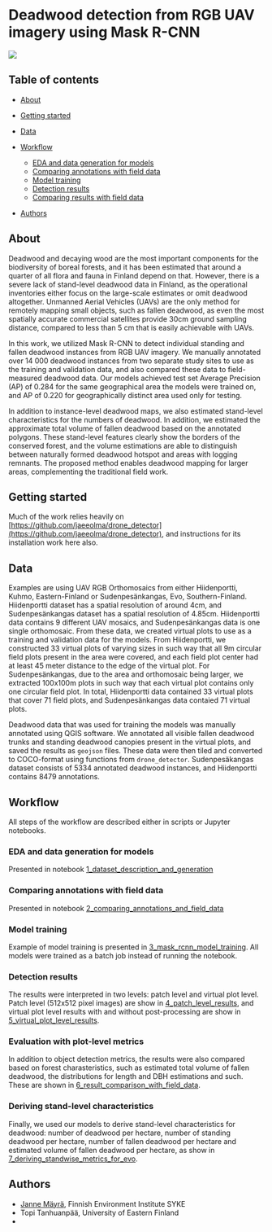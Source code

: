 # Deadwood detection from RGB UAV imagery using Mask R-CNN

<img src='repo_images/graph_abstract.png'>

## Table of contents

* [About](#about)
* [Getting started](#getting-started)
* [Data](#data)
* [Workflow](#workflow)
  * [EDA and data generation for models](#eda-and-data-generation-for-models)
  * [Comparing annotations with field data](#comparing-annotations-with-field-data)
  * [Model training](#model-training)
  * [Detection results](#detection-results)
  * [Comparing results with field data](#comparing-results-with-field-data)

* [Authors](#authors)

## About

Deadwood and decaying wood are the most important components for the biodiversity of boreal forests, and it has been estimated that around a quarter of all flora and fauna in Finland depend on that. However, there is a severe lack of stand-level deadwood data in Finland, as the operational inventories either focus on the large-scale estimates or omit deadwood altogether. Unmanned Aerial Vehicles (UAVs) are the only method for remotely mapping small objects, such as fallen deadwood, as even the most spatially accurate commercial satellites provide 30cm ground sampling distance, compared to less than 5 cm that is easily achievable with UAVs.

In this work, we utilized Mask R-CNN to detect individual standing and fallen deadwood instances from RGB UAV imagery. We manually annotated over 14 000 deadwood instances from two separate study sites to use as the training and validation data, and also compared these data to field-measured deadwood data. Our models achieved test set Average Precision (AP) of 0.284 for the same geographical area the models were trained on, and AP of 0.220 for geographically distinct area used only for testing. 

In addition to instance-level deadwood maps, we also estimated stand-level characteristics for the numbers of deadwood. In addition, we estimated the approximate total volume of fallen deadwood based on the annotated polygons. These stand-level features clearly show the borders of the conserved forest, and the volume estimations are able to distinguish between naturally formed deadwood hotspot and areas with logging remnants. The proposed method enables deadwood mapping for larger areas, complementing the traditional field work. 


## Getting started

Much of the work relies heavily on [https://github.com/jaeeolma/drone_detector](https://github.com/jaeeolma/drone_detector), and instructions for its installation work here also.

## Data

Examples are using UAV RGB Orthomosaics from either Hiidenportti, Kuhmo, Eastern-Finland or Sudenpesänkangas, Evo, Southern-Finland. Hiidenportti dataset has a spatial resolution of around 4cm, and Sudenpesänkangas dataset has a spatial resolution of 4.85cm. Hiidenportti data contains 9 different UAV mosaics, and Sudenpesänkangas data is one single orthomosaic. From these data, we created virtual plots to use as a training and validation data for the models. From Hiidenportti, we constructed 33 virtual plots of varying sizes in such way that all 9m circular field plots present in the area were covered, and each field plot center had at least 45 meter distance to the edge of the virtual plot. For Sudenpesänkangas, due to the area and orthomosaic being larger, we extracted 100x100m plots in such way that each virtual plot contains only one circular field plot. In total, Hiidenportti data contained 33 virtual plots that cover 71 field plots, and Sudenpesänkangas data contaied 71 virtual plots. 

Deadwood data that was used for training the models was manually annotated using QGIS software. We annotated all visible fallen deadwood trunks and standing deadwood canopies present in the virtual plots, and saved the results as `geojson` files. These data were then tiled and converted to COCO-format using functions from `drone_detector`. Sudenpesäkangas dataset consists of 5334 annotated deadwood instances, and Hiidenportti contains 8479 annotations. 

## Workflow

All steps of the workflow are described either in scripts or Jupyter notebooks.

### EDA and data generation for models

Presented in notebook [1_dataset_description_and_generation](notebooks/1_dataset_description_and_generation.ipynb)

### Comparing annotations with field data

Presented in notebook [2_comparing_annotations_and_field_data](notebooks/2_comparing_annotations_and_field_data.ipynb)

### Model training

Example of model training is presented in [3_mask_rcnn_model_training](notebooks/3_mask_rcnn_model_training.ipynb). All models were trained as a batch job instead of running the notebook.

### Detection results

The results were interpreted in two levels: patch level and virtual plot level. Patch level (512x512 pixel images) are show in [4_patch_level_results](notebooks/4_patch_level_results.ipynb), and virtual plot level results with and without post-processing are show in [5_virtual_plot_level_results](notebooks/5_virtual_plot_level_results.ipynb).

### Evaluation with plot-level metrics

In addition to object detection metrics, the results were also compared based on forest charasteristics, such as estimated total volume of fallen deadwood, the distributions for length and DBH estimations and such. These are shown in [6_result_comparison_with_field_data](notebooks/6_result_comparison_with_field_data.ipynb).

### Deriving stand-level characteristics

Finally, we used our models to derive stand-level characteristics for deadwood: number of deadwood per hectare, number of standing deadwood per hectare, number of fallen deadwood per hectare and estimated volume of fallen deadwood per hectare, as show in [7_deriving_standwise_metrics_for_evo](notebooks/7_deriving_standwise_metrics_for_evo.ipynb).

## Authors

* [Janne Mäyrä](github.com/jaeeolma), Finnish Environment Institute SYKE
* Topi Tanhuanpää, University of Eastern Finland
* 
